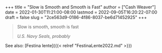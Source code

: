 +++
title = "Slow is Smooth and Smooth is Fast"
author = ["Cash Weaver"]
date = 2022-01-30T11:21:00-08:00
lastmod = 2022-09-05T16:20:22-07:00
draft = false
slug = "2ce563d9-0186-4f86-8037-be6d71452925"
+++

> Slow is smooth, smooth is fast
>
> _U.S. Navy Seals, probably_

See also: [Festina lente]({{< relref "FestinaLente2022.md" >}})
